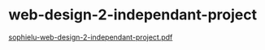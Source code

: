 # web-design-2-independant-project

[sophielu-web-design-2-independant-project.pdf](https://github.com/Sophie724/web-design-2-independant-project/files/7533078/sophielu-web-design-2-independant-project.pdf)
